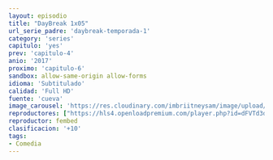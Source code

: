 ```yaml
---
layout: episodio
title: "DayBreak 1x05"
url_serie_padre: 'daybreak-temporada-1'
category: 'series'
capitulo: 'yes'
prev: 'capitulo-4'
anio: '2017'
proximo: 'capitulo-6'
sandbox: allow-same-origin allow-forms
idioma: 'Subtitulado'
calidad: 'Full HD'
fuente: 'cueva'
image_carousel: 'https://res.cloudinary.com/imbriitneysam/image/upload/v1546638640/casa-papel-1-poster-min.jpg'
reproductores: ["https://hls4.openloadpremium.com/player.php?id=dFVTd3dyMXN5dVJENEh0cUNJN0JuQ0Q0Q0JtTzlZWFFOOTJ4Yk1WUnRDTmM5SEpKTGpNSkFIUlFrMU41dW9ESUx5MDBvT3lUazU3NmkzL2VEdTRhWEE9PQ&sub=https://sub.cuevana2.io/vtt-sub/sub7/Daybreak.S01E05.vtt","https://player.cuevana2.io/irgotoolp.php?url=eTllbW9hZHpYNURLejlaalg2T3BsYy9PMHNTV29hYWVuY3JYMEpHVm9LRm9uWlRYbTVKL201K3dmNktRMEphbmFRPT0&sub=https://sub.cuevana2.io/vtt-sub/sub7/Daybreak.S01E05.vtt","https://tutumeme.net/embed/player.php?u=bXQ3ajJOaW1wcFRGcEs2VW5XRGExTlRPMytmUnc3bHVwcWhoenVIUjI5SHF5TlNwc0taaG1jN2gwZHZSNTlIRHVhV2tZWitkNUtDVDNOL1ZvYW1rYjJabW9hV2I"]
reproductor: fembed
clasificacion: '+10'
tags:
- Comedia
---
```













